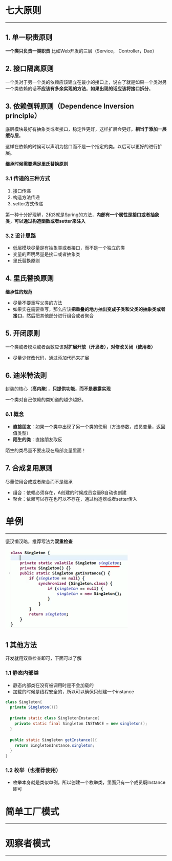 # 七大原则

---

## 1. 单一职责原则

**一个类只负责一类职责** 比如Web开发的三层（Service， Controller，Dao）

## 2. 接口隔离原则

一个类对于另一个类的依赖应该建立在最小的接口上，说白了就是如果一个类对另一个类依赖的话**不应该有多余实现的方法**。**如果出现的话应该将接口拆分**。

## 3. 依赖倒转原则（Dependence Inversion principle）

底层模块最好有抽象类或者接口，稳定性更好，这样扩展会更好。**相当于添加一层缓存层**。

这样在依赖的时候可以声明为接口而不是一个指定的类。以后可以更好的进行扩展。

**继承时候需要满足里氏替换原则**

### 3.1 传递的三种方式

1. 接口传递
2. 构造方法传递
3. setter方式传递

第一种十分好理解，2和3就是Spring的方法，**内部有一个属性是接口或者抽象类，可以通过构造函数或者setter来注入**

### 3.2 设计思路

* 低层模块尽量是有抽象类或者接口，而不是一个独立的类
* 变量的声明尽量是接口或者抽象类
* 里氏替换原则

## 4. 里氏替换原则

**继承性的规范**

* 尽量不要重写父类的方法
* 如果实在需要重写，那么应该**把重叠的地方抽出变成子类和父类的抽象类或者接口**，然后把其他部分进行组合或者聚合

## 5. 开闭原则

一个类或者模块或者函数应该**对扩展开放（开发者），对修改关闭（使用者）**

* 尽量少修改代码，通过添加代码来扩展

## 6. 迪米特法则

封装的核心（**高内聚**），**只提供功能，而不是暴露实现**

一个类对自己依赖的类知道的越少越好。

### 6.1 概念

* **直接朋友**：如果一个类中出现了另一个类的使用（方法参数，成员变量，返回值类型）
* **陌生的类**：直接朋友取反

陌生的类尽量不要出现在局部变量里面！

## 7. 合成复用原则

尽量使用合成或者聚合而不是继承

* 组合：依赖必须存在，A创建的时候成员变量B自动也创建
* 聚合：依赖可以存在也可以不存在，通过构造器或者setter传入



# 单例

---

饿汉懒汉略，推荐写法为**双重检查**

![image-20210713102208693](设计模式.assets/image-20210713102208693.png)

## 1 其他方法

开发就用双重检查即可，下面可以了解

### 1.1 静态内部类

* 静态内部类在没有被调用时是不会加载的
* 加载的时候是线程安全的，所以可以确保只创建一个instance

```java
class Singleton{
  private Singleton(){}
  
  private static class SingletonInstance{
    private static final Singleton INSTANCE = new singleton();
  }
  
  public static Singleton getInstance(){
    return SingletonInstance.singleton;
  }
}
```

### 1.2 枚举（也推荐使用）

* 枚举本身就是类似单例，所以创建一个枚举类，里面只有一个成员既Instance即可

# 简单工厂模式

---



# 观察者模式

---



